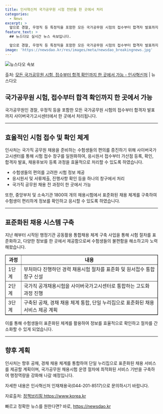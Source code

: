 ```yaml
---
title: 인사혁신처 국가공무원 시험 전반을 한 곳에서 처리
categories:
  - News
excerpt: >
  앞으로 경찰, 우정직 등 특정직을 포함한 모든 국가공무원 시험의 접수부터 합격자 발표까지 한 곳에서 진행된다…
feature_text: >
  ## 뉴스다오 실시간 뉴스 속보입니다.

  앞으로 경찰, 우정직 등 특정직을 포함한 모든 국가공무원 시험의 접수부터 합격자 발표까지 한 곳에서 진행된다…
image: 'https://newsdao.kr/res/images/meta/newsdao_breakingnews.jpg'
---
```


![뉴스다오 속보](https://newsdao.kr/res/images/meta/newsdao_breakingnews.jpg)

<p>출처: <a href="https://newsdao.kr/3030" rel="dofollow">모든 국가공무원 시험, 접수부터 합격 확인까지 한 곳에서 가능 - 인사혁신처</a> | 뉴스다오</p>

<h2>국가공무원 시험, 접수부터 합격 확인까지 한 곳에서 가능</h2>
<p data-ke-size="size16">국가공무원인 경찰, 우정직 등을 포함한 모든 국가공무원 시험의 접수부터 합격자 발표까지 사이버국가고시센터에서 한 곳에서 처리됩니다.</p>
<hr>
<h2 data-ke-size="size26">효율적인 시험 접수 및 확인 체계</h2>
<p data-ke-size="size16">인사처는 국가직 공무원 채용을 준비하는 수험생들의 편의를 증진하기 위해 사이버국가고시센터를 통해 시험 접수 창구를 일원화하여, 응시원서 접수부터 가산점 등록, 확인, 합격자 발표, 채용후보자 등록 과정을 효율적으로 처리할 수 있도록 하였습니다.</p>
<ul>
  <li>수험생들의 편의를 고려한 시험 정보 제공</li>
  <li>응시원서 및 서류제출, 진행사항 확인 등을 하나의 창구에서 처리</li>
  <li>국가직 공무원 채용 전 과정이 한 곳에서 가능</li>
</ul>
<p data-ke-size="size16">또한, 중앙부처 및 소속기관 1800여 개의 채용시험에서 표준화된 채용 체계를 구축하여 수험생이 편리하게 정보를 확인하고 응시할 수 있도록 하였습니다.</p>
<hr>
<h2 data-ke-size="size26">표준화된 채용 시스템 구축</h2>
<p data-ke-size="size16">지난 해부터 시작된 행정기관 공동활용 통합채용 체계 구축 사업을 통해 시험 절차를 표준화하고, 다양한 정보를 한 곳에서 제공함으로써 수험생들의 불편함을 해소하고자 노력해왔습니다.</p>
<table style="width: 100%;" border="1">
<tbody>
<tr>
<td style="text-align: center; height: 17px;"><b>과정</b></td>
<td style="text-align: center; height: 17px;"><b>내용</b></td>
</tr>
<tr>
<td style="text-align: left;">1단계</td>
<td style="text-align: left;">부처마다 진행하던 경력 채용시험 절차를 표준화 및 원서접수 통합창구 신설</td>
</tr>
<tr>
<td style="text-align: left;">2단계</td>
<td style="text-align: left;">국가직 공개채용시험을 사이버국가고시센터로 통합하는 고도화 과정 진행</td>
</tr>
<tr>
<td style="text-align: left;">3단계</td>
<td style="text-align: left;">구축된 공채, 경채 채용 체계 통합, 단일 누리집으로 표준화된 채용서비스 제공 계획</td>
</tr>
</tbody>
</table>
<p data-ke-size="size16">이를 통해 수험생들이 표준화된 체계를 활용하여 정보를 효율적으로 확인하고 절차를 간소화할 수 있게 되었습니다.</p>
<hr>
<h2 data-ke-size="size26">향후 계획</h2>
<p data-ke-size="size16">인사처는 향후 공채, 경채 채용 체계를 통합하여 단일 누리집으로 표준화된 채용 서비스를 제공할 계획이며, 국가공무원 채용시험 운영 절차에 최적화된 서비스 기반을 구축하여 행정역량을 강화해 나갈 예정입니다.</p>
<p data-ke-size="size16">자세한 내용은 인사혁신처 인재채용국(044-201-8517)으로 문의하시기 바랍니다.</p>
<p data-ke-size="size16">자료출처: <a href="https://newsdao.kr/3030">정책브리핑 https://www.korea.kr</a></p> 

빠르고 정확한 뉴스를 원한다면? 바로, <a href="https://newsdao.kr" rel="dofollow">https://newsdao.kr</a>


    
